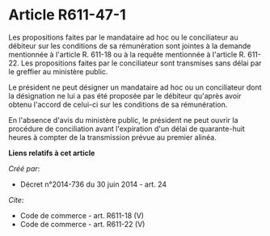 # Article R611-47-1

Les propositions faites par le mandataire ad hoc ou le conciliateur au débiteur sur les conditions de sa rémunération sont
jointes à la demande mentionnée à l'article R. 611-18 ou à la requête mentionnée à l'article R. 611-22. Les propositions
faites par le conciliateur sont transmises sans délai par le greffier au ministère public. 

Le président ne peut désigner un mandataire ad hoc ou un conciliateur dont la désignation ne lui a pas été proposée par le
débiteur qu'après avoir obtenu l'accord de celui-ci sur les conditions de sa rémunération. 

En l'absence d'avis du ministère public, le président ne peut ouvrir la procédure de conciliation avant l'expiration d'un
délai de quarante-huit heures à compter de la transmission prévue au premier alinéa.

**Liens relatifs à cet article**

_Créé par_:

  - Décret n°2014-736 du 30 juin 2014 - art. 24

_Cite_:

  - Code de commerce - art. R611-18 (V)
  - Code de commerce - art. R611-22 (V)
